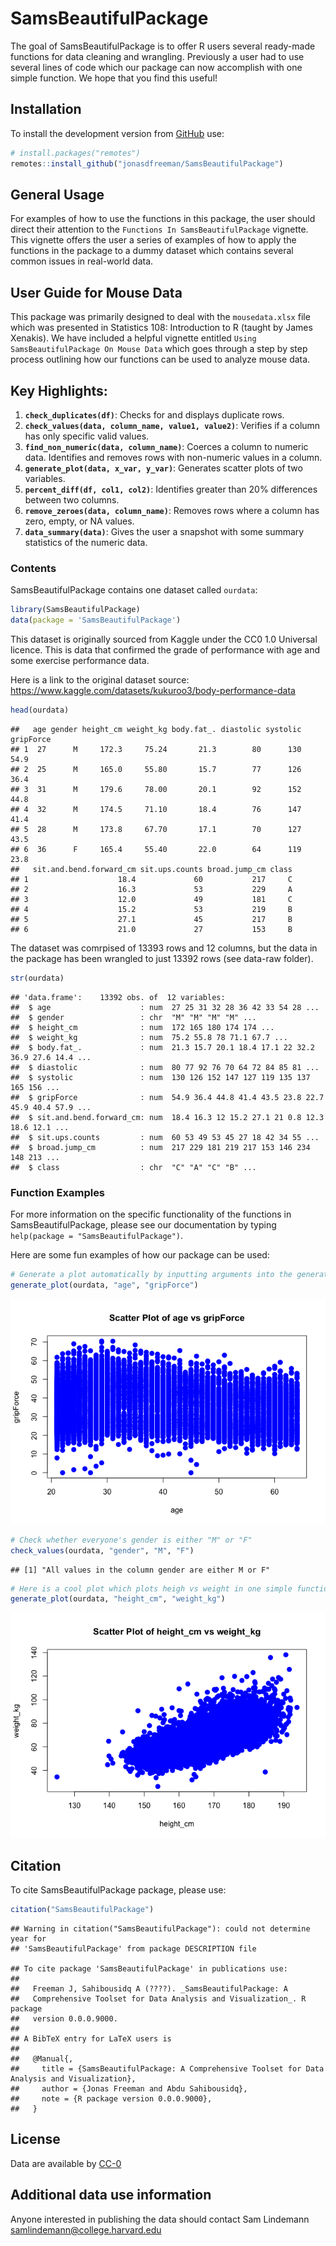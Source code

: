 
<!-- README.md is generated from README.Rmd. Please edit that file -->

# SamsBeautifulPackage

The goal of SamsBeautifulPackage is to offer R users several ready-made
functions for data cleaning and wrangling. Previously a user had to use
several lines of code which our package can now accomplish with one
simple function. We hope that you find this useful!

## Installation

To install the development version from [GitHub](https://github.com/)
use:

``` r
# install.packages("remotes")
remotes::install_github("jonasdfreeman/SamsBeautifulPackage")
```

## General Usage

For examples of how to use the functions in this package, the user
should direct their attention to the `Functions In SamsBeautifulPackage`
vignette. This vignette offers the user a series of examples of how to
apply the functions in the package to a dummy dataset which contains
several common issues in real-world data.

## User Guide for Mouse Data

This package was primarily designed to deal with the `mousedata.xlsx`
file which was presented in Statistics 108: Introduction to R (taught by
James Xenakis). We have included a helpful vignette entitled
`Using SamsBeautifulPackage On Mouse Data` which goes through a step by
step process outlining how our functions can be used to analyze mouse
data.

## Key Highlights:

1.  **`check_duplicates(df)`**: Checks for and displays duplicate rows.
2.  **`check_values(data, column_name, value1, value2)`**: Verifies if a
    column has only specific valid values.
3.  **`find_non_numeric(data, column_name)`**: Coerces a column to
    numeric data. Identifies and removes rows with non-numeric values in
    a column.
4.  **`generate_plot(data, x_var, y_var)`**: Generates scatter plots of
    two variables.
5.  **`percent_diff(df, col1, col2)`**: Identifies greater than 20%
    differences between two columns.
6.  **`remove_zeroes(data, column_name)`**: Removes rows where a column
    has zero, empty, or NA values.
7.  **`data_summary(data)`**: Gives the user a snapshot with some
    summary statistics of the numeric data.

### Contents

SamsBeautifulPackage contains one dataset called `ourdata`:

``` r
library(SamsBeautifulPackage)
data(package = 'SamsBeautifulPackage')
```

This dataset is originally sourced from Kaggle under the CC0 1.0
Universal licence. This is data that confirmed the grade of performance
with age and some exercise performance data.

Here is a link to the original dataset source:
<https://www.kaggle.com/datasets/kukuroo3/body-performance-data>

``` r
head(ourdata)
```

    ##   age gender height_cm weight_kg body.fat_. diastolic systolic gripForce
    ## 1  27      M     172.3     75.24       21.3        80      130      54.9
    ## 2  25      M     165.0     55.80       15.7        77      126      36.4
    ## 3  31      M     179.6     78.00       20.1        92      152      44.8
    ## 4  32      M     174.5     71.10       18.4        76      147      41.4
    ## 5  28      M     173.8     67.70       17.1        70      127      43.5
    ## 6  36      F     165.4     55.40       22.0        64      119      23.8
    ##   sit.and.bend.forward_cm sit.ups.counts broad.jump_cm class
    ## 1                    18.4             60           217     C
    ## 2                    16.3             53           229     A
    ## 3                    12.0             49           181     C
    ## 4                    15.2             53           219     B
    ## 5                    27.1             45           217     B
    ## 6                    21.0             27           153     B

The dataset was comrpised of 13393 rows and 12 columns, but the data in
the package has been wrangled to just 13392 rows (see data-raw folder).

``` r
str(ourdata)
```

    ## 'data.frame':    13392 obs. of  12 variables:
    ##  $ age                    : num  27 25 31 32 28 36 42 33 54 28 ...
    ##  $ gender                 : chr  "M" "M" "M" "M" ...
    ##  $ height_cm              : num  172 165 180 174 174 ...
    ##  $ weight_kg              : num  75.2 55.8 78 71.1 67.7 ...
    ##  $ body.fat_.             : num  21.3 15.7 20.1 18.4 17.1 22 32.2 36.9 27.6 14.4 ...
    ##  $ diastolic              : num  80 77 92 76 70 64 72 84 85 81 ...
    ##  $ systolic               : num  130 126 152 147 127 119 135 137 165 156 ...
    ##  $ gripForce              : num  54.9 36.4 44.8 41.4 43.5 23.8 22.7 45.9 40.4 57.9 ...
    ##  $ sit.and.bend.forward_cm: num  18.4 16.3 12 15.2 27.1 21 0.8 12.3 18.6 12.1 ...
    ##  $ sit.ups.counts         : num  60 53 49 53 45 27 18 42 34 55 ...
    ##  $ broad.jump_cm          : num  217 229 181 219 217 153 146 234 148 213 ...
    ##  $ class                  : chr  "C" "A" "C" "B" ...

### Function Examples

For more information on the specific functionality of the functions in
SamsBeautifulPackage, please see our documentation by typing
`help(package = "SamsBeautifulPackage")`.

Here are some fun examples of how our package can be used:

``` r
# Generate a plot automatically by inputting arguments into the generate_plot() function
generate_plot(ourdata, "age", "gripForce")
```

![](README_files/figure-gfm/unnamed-chunk-3-1.png)<!-- -->

``` r
# Check whether everyone's gender is either "M" or "F"
check_values(ourdata, "gender", "M", "F")
```

    ## [1] "All values in the column gender are either M or F"

``` r
# Here is a cool plot which plots heigh vs weight in one simple function
generate_plot(ourdata, "height_cm", "weight_kg")
```

![](README_files/figure-gfm/unnamed-chunk-5-1.png)<!-- -->

## Citation

To cite SamsBeautifulPackage package, please use:

``` r
citation("SamsBeautifulPackage")
```

    ## Warning in citation("SamsBeautifulPackage"): could not determine year for
    ## 'SamsBeautifulPackage' from package DESCRIPTION file

    ## To cite package 'SamsBeautifulPackage' in publications use:
    ## 
    ##   Freeman J, Sahibousidq A (????). _SamsBeautifulPackage: A
    ##   Comprehensive Toolset for Data Analysis and Visualization_. R package
    ##   version 0.0.0.9000.
    ## 
    ## A BibTeX entry for LaTeX users is
    ## 
    ##   @Manual{,
    ##     title = {SamsBeautifulPackage: A Comprehensive Toolset for Data Analysis and Visualization},
    ##     author = {Jonas Freeman and Abdu Sahibousidq},
    ##     note = {R package version 0.0.0.9000},
    ##   }

## License

Data are available by
[CC-0](https://creativecommons.org/share-your-work/public-domain/cc0/)

## Additional data use information

Anyone interested in publishing the data should contact Sam Lindemann
<samlindemann@college.harvard.edu>
